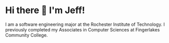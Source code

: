 # Hi there 👋 I'm Jeff!
I am a software engineering major at the Rochester Institute of Technology. I previously completed my Associates in Computer Sciences at Fingerlakes Community College.
